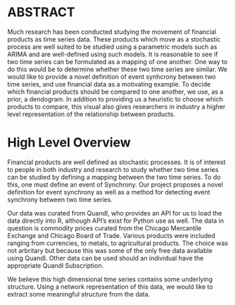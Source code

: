 # ABSTRACT
Much research has been conducted studying the movement of financial products as time series data. These products which move as a stochastic process are well suited to be studied using a parametric models such as ARIMA and are well-defined using such models. It is reasonable to see if two time series can be formulated as a mapping of one another. One way to do this would be to determine whether these two time series are similar. We would like to provide a novel definition of event synhcrony between two time series, and use financial data as a motivating example. To decide which financial products should be compared to one another, we use, as a prior, a dendogram. In addition to providing us a heuristic to choose which products to compare, this visual also gives researchers in industry a higher level representation of the relationship between products.

# High Level Overview
Financial products are well defined as stochastic processes. It is of interest to people in both industry and research to study whether two time series can be studied by defining a mapping between the two time series. To do this, one must define an event of Synchrony. Our project proposes a novel definition for event synchrony as well as a method for detecting event synchrony between two time series.

Our data was curated from Quandl, who provides an API for us to load the data directly into R, although API’s exist for Python use as well. The data in question is commodity prices curated from the Chicago Mercantile Exchange and Chicago Board of Trade. Various products were included ranging from currencies, to metals, to agricultural products. The choice was not arbritary but because this was some of the only free data available using Quandl. Other data can be used should an individual have the appropriate Quandl Subscription.

We believe this high dimensional time series contains some underlying structure. Using a network representation of this data, we would like to extract some meaningful structure from the data.
